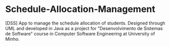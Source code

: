 # Schedule-Allocation-Management
[DSS] App to manage the schedule allocation of students. Designed through UML and developed in Java as a project for "Desenvolvimento de Sistemas de Software" course in Computer Software Engineering at University of Minho.
